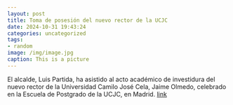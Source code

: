 ```yaml
---
layout: post
title: Toma de posesión del nuevo rector de la UCJC
date: 2024-10-31 19:43:24
categories: uncategorized
tags:
- random
image: /img/image.jpg
caption: This is a picture
---
```

El alcalde, Luis Partida, ha asistido al acto académico de investidura del nuevo rector de la Universidad Camilo José Cela, Jaime Olmedo, celebrado en la Escuela de Postgrado de la UCJC, en Madrid.  [link](https://www.ayto-villacanada.es/noticias/toma-de-posesion-del-nuevo-rector-de-la-ucjc-2/)
